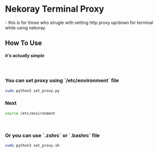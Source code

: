 <h1>Nekoray Terminal Proxy</h1>
<p>- this is for those who strugle with setting http proxy up/down for terminal while using nekoray.</p> 

<h2>How To Use</h2>
<h5>it's actually simple</h5>
<br/>
<h3>You can set proxy using `/etc/environment` file</h3>

```bash
sudo python3 set_proxy.py
```
<h3>Next</h3>

```bash
source /etc/environment
```
<br/>

<h3>Or you can use `.zshrc` or `.bashrc` file</h3>

```bash
sudo python3 set_proxy.sh
```
